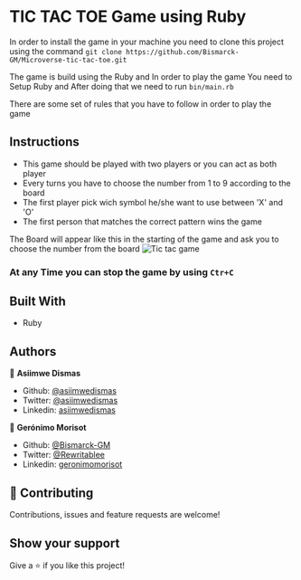 # TIC TAC TOE Game using Ruby

In order to install the game in your machine you need to clone this project using the command `git clone https://github.com/Bismarck-GM/Microverse-tic-tac-toe.git`

The game is build using the Ruby and In order to play the game You need to Setup Ruby and After doing that we need to run
`bin/main.rb`

There are some set of rules that you have to follow in order to play the game

## Instructions

- This game should be played with two players or you can act as both player
- Every turns you have to choose the number from 1 to 9 according to the board
- The first player pick wich symbol he/she want to use between 'X' and 'O'
- The first person that matches the correct pattern wins the game

The Board will appear like this in the starting of the game and ask you to choose the number from the board
![Tic tac game](https://us.123rf.com/450wm/barbulat/barbulat1712/barbulat171200060/92203935-stock-vector-noughts-and-crosses-or-tic-tac-toe-game-vector-illustration-.jpg?ver=6)

### At any Time you can stop the game by using `Ctr+C`

## Built With

- Ruby

## Authors

👤 **Asiimwe Dismas**
- Github: [@asiimwedismas](https://github.com/asiimwedismas)
- Twitter: [@asiimwedismas](https://twitter.com/asiimwedismas)
- Linkedin: [asiimwedismas](https://www.linkedin.com/in/asiimwedismas/)

👤 **Gerónimo Morisot**

- Github: [@Bismarck-GM](https://github.com/Bismarck-GM)
- Twitter: [@Rewritablee](https://twitter.com/Rewritablee)
- Linkedin: [geronimomorisot](https://linkedin.com/in/geronimomorisot)

## 🤝 Contributing
Contributions, issues and feature requests are welcome!

## Show your support
Give a ⭐️ if you like this project!
